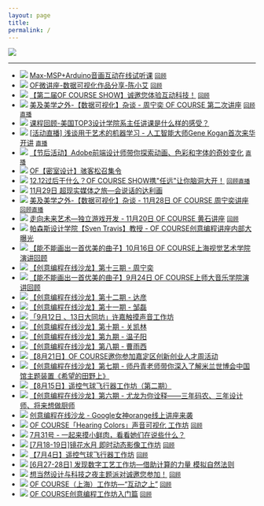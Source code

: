 ```yaml
---
layout: page
title: 
permalink: /
---
```


![](https://coding.net/u/onlylemi/p/img/git/raw/master/of_own.jpg)

---

* ![](https://img.shields.io/badge/线上-2016--05--25-97CA00.svg) [Max-MSP+Arduino音画互动在线试听课](http://mp.weixin.qq.com/s?__biz=MzA4NTc5MDU5OQ==&mid=2665092967&idx=1&sn=96ab0c1eea82d1190858a5613e91ebaa&scene=2&srcid=0523BbV2ZdUck944qJUc9xGq&from=timeline&isappinstalled=0#wechat_redirect) [`回顾`](http://mp.weixin.qq.com/s?__biz=MzA4NTc5MDU5OQ==&mid=2665093023&idx=1&sn=6e80fb19a6db9abbad2a0e058c2d0f94&scene=0#wechat_redirect)
* ![](https://img.shields.io/badge/线上-2016--05--12-97CA00.svg) [OF微讲座-数据可视化作品分享-陈小艾](http://mp.weixin.qq.com/s?__biz=MzA4NTc5MDU5OQ==&mid=2665092754&idx=1&sn=7dd3490cccd06883530f35b068b4bb46&scene=4#wechat_redirect) [`回顾`](http://mp.weixin.qq.com/s?__biz=MzA4NTc5MDU5OQ==&mid=2665092836&idx=1&sn=1d0c8fce01660a9baae6d9f05d39911e&scene=4#wechat_redirect)
* ![](https://img.shields.io/badge/线下-2016--04--29-5bc0de.svg) [【第二届OF COURSE SHOW】诚邀您体验互动科技！](http://mp.weixin.qq.com/s?__biz=MzA4NTc5MDU5OQ==&mid=2665092546&idx=1&sn=7902427e7b54e91411bb4bfa594854a8&scene=4#wechat_redirect) [`回顾`](http://mp.weixin.qq.com/s?__biz=MzA4NTc5MDU5OQ==&mid=2665092735&idx=1&sn=0420046b0b2e3234bd70e3736984c452&scene=4#wechat_redirect)
* ![](https://img.shields.io/badge/线下-2016--04--23-5bc0de.svg) [美及美学之外-【数据可视化】杂谈 - 周宁奕 OF COURSE 第二次讲座](http://mp.weixin.qq.com/s?__biz=MzA4NTc5MDU5OQ==&mid=417272982&idx=1&sn=0638dc6a80ec4674e8e71737cc0cc124&scene=4#wechat_redirect) [`回顾`](http://mp.weixin.qq.com/s?__biz=MzA4NTc5MDU5OQ==&mid=2665092589&idx=1&sn=f9daa5791ed6c7c6840558feef4d671e&scene=4#wechat_redirect)[`直播`](http://v.youku.com/v_show/id_XMTU0OTc5Nzg1Mg==.html?from=y1.9-3.1)
* ![](https://img.shields.io/badge/线下-2016--03--18-5bc0de.svg) [课程回顾-美国TOP3设计学院系主任讲课是什么样的感受？](http://mp.weixin.qq.com/s?__biz=MzA4NTc5MDU5OQ==&mid=415475324&idx=1&sn=230bddbecf557f097de2804129b39054&scene=4#wechat_redirect)
* ![](https://img.shields.io/badge/线下-2016--03--03-5bc0de.svg) [[活动直播] 浅谈用于艺术的机器学习 - 人工智能大师Gene Kogan首次来华开讲](http://mp.weixin.qq.com/s?__biz=MzA4NTc5MDU5OQ==&mid=413913020&idx=1&sn=56305c3257fac0c2af5af01595b0ae4b&scene=4#wechat_redirect) [`直播`](http://e.vhall.com/995185304)
* ![](https://img.shields.io/badge/线下-2016--02--16-5bc0de.svg) [【节后活动】Adobe前端设计师带你探索动画、色彩和字体的奇妙变化](http://mp.weixin.qq.com/s?__biz=MzA4NTc5MDU5OQ==&mid=412544793&idx=1&sn=be1f34f89880a7c0520a01f6b50bc2dc&scene=4#wechat_redirect) [`直播`](http://e.vhall.com/126975538)
* ![](https://img.shields.io/badge/线下-2016--01--31-5bc0de.svg) [OF【密室设计】骇客松召集令](http://mp.weixin.qq.com/s?__biz=MzA4NTc5MDU5OQ==&mid=411371874&idx=1&sn=33ad6c7006549d678f4ba57a304d0a8a&scene=4#wechat_redirect)
* ![](https://img.shields.io/badge/线下-2015--12--13-5bc0de.svg) [12.12过后干什么？OF COURSE SHOW携"任远"让你脑洞大开！](http://mp.weixin.qq.com/s?__biz=MzA4NTc5MDU5OQ==&mid=405737939&idx=1&sn=e5517127142395e6a1864fca879c1f9d&scene=4#wechat_redirect) [`回顾`](http://mp.weixin.qq.com/s?__biz=MzA4NTc5MDU5OQ==&mid=408009739&idx=1&sn=aae1ba0244c6939231d06bbfbccfa545&scene=4#wechat_redirect)[`直播`](http://e.vhall.com/686423389)
* ![](https://img.shields.io/badge/线下-2015--11--29-5bc0de.svg) [11月29日 超现实媒体之旅—会说话的达利画](http://mp.weixin.qq.com/s?__biz=MzA4NTc5MDU5OQ==&mid=404120717&idx=1&sn=92f56f540232b42a07e1aafbc4084756&scene=4#wechat_redirect)
* ![](https://img.shields.io/badge/线下-2015--11--28-5bc0de.svg) [美及美学之外-【数据可视化】杂谈 - 11月28日 OF COURSE 周宁奕讲座](http://mp.weixin.qq.com/s?__biz=MzA4NTc5MDU5OQ==&mid=403708830&idx=1&sn=03dcff9b3ddfca053ae085f00e85dfd6&scene=4#wechat_redirect) [`回顾`](http://mp.weixin.qq.com/s?__biz=MzA4NTc5MDU5OQ==&mid=404376038&idx=2&sn=ec44cfa659f2fa3c1c5b853ad591d661&scene=4#wechat_redirect)[`直播`](http://e.vhall.com/998925368)
* ![](https://img.shields.io/badge/线下-2015--11--20-5bc0de.svg) [走向未来艺术—独立游戏开发 - 11月20日 OF COURSE 黄石讲座](http://mp.weixin.qq.com/s?__biz=MzA4NTc5MDU5OQ==&mid=402973579&idx=1&sn=d47db205ae365e5ff77e3b38bb7720b2&scene=4#wechat_redirect) [`回顾`](http://mp.weixin.qq.com/s?__biz=MzA4NTc5MDU5OQ==&mid=403529579&idx=1&sn=5dc703d840f702f8fea18dcba5edbaa7&scene=4#wechat_redirect)
* ![](https://img.shields.io/badge/线下-2015--10--28-5bc0de.svg) [帕森斯设计学院【Sven Travis】教授 - OF COURSE创意编程讲座内部大曝光](http://mp.weixin.qq.com/s?__biz=MzA4NTc5MDU5OQ==&mid=401355838&idx=1&sn=7a507b51962b975f02965c0b7b6bf417&scene=4#wechat_redirect)
* ![](https://img.shields.io/badge/线下-2015--10--16-5bc0de.svg) [【能不能画出一首优美的曲子】10月16日 OF COURSE上海视觉艺术学院演讲回顾](http://mp.weixin.qq.com/s?__biz=MzA4NTc5MDU5OQ==&mid=400151627&idx=1&sn=450e3bc91d38269df7c6dfeb3482e139&scene=4#wechat_redirect)
* ![](https://img.shields.io/badge/线上-2015--08--05-97CA00.svg) [【创意编程在线沙龙】第十三期 - 周宁奕](http://mp.weixin.qq.com/s?__biz=MzA4NTc5MDU5OQ==&mid=225230533&idx=1&sn=1453cc3a3a0dfcb45dbaec2954db694e&scene=4#wechat_redirect)
* ![](https://img.shields.io/badge/线下-2015--09--24-5bc0de.svg) [【能不能画出一首优美的曲子】9月24日 OF COURSE上师大音乐学院演讲回顾](http://mp.weixin.qq.com/s?__biz=MzA4NTc5MDU5OQ==&mid=224916742&idx=1&sn=fd2b675001aa28b151ea61320aed5d4d&scene=4#wechat_redirect)
* ![](https://img.shields.io/badge/线上-2015--08--05-97CA00.svg) [【创意编程在线沙龙】第十二期 - 达彦](http://mp.weixin.qq.com/s?__biz=MzA4NTc5MDU5OQ==&mid=224725502&idx=1&sn=07a040ebda0ad4eaefbbd12c59a1e7a7&scene=4#wechat_redirect)
* ![](https://img.shields.io/badge/线上-2015--08--05-97CA00.svg) [【创意编程在线沙龙】第十一期 - 邹磊](http://mp.weixin.qq.com/s?__biz=MzA4NTc5MDU5OQ==&mid=224092990&idx=1&sn=194d507b5f2e5f3b57de8d409cef92a8&scene=4#wechat_redirect)
* ![](https://img.shields.io/badge/线下-2015--09--12-5bc0de.svg) [「9月12日 、13日大同坊」许嘉触摸声音工作坊](http://mp.weixin.qq.com/s?__biz=MzA4NTc5MDU5OQ==&mid=223788493&idx=2&sn=347a235c74261827ddd7c8bbffa843bc&scene=4#wechat_redirect)
* ![](https://img.shields.io/badge/线上-2015--08--05-97CA00.svg) [【创意编程在线沙龙】第十期 - 关凯林](http://mp.weixin.qq.com/s?__biz=MzA4NTc5MDU5OQ==&mid=223599403&idx=1&sn=3a622957ddfdd04d6cab1ec62be8049c&scene=4#wechat_redirect)
* ![](https://img.shields.io/badge/线上-2015--08--05-97CA00.svg) [【创意编程在线沙龙】第九期 - 温子阳](http://mp.weixin.qq.com/s?__biz=MzA4NTc5MDU5OQ==&mid=223076928&idx=1&sn=0c4e032417014a03cf047758ef2c568f&scene=4#wechat_redirect)
* ![](https://img.shields.io/badge/线上-2015--08--05-97CA00.svg) [【创意编程在线沙龙】第八期 - 曹雨西](http://mp.weixin.qq.com/s?__biz=MzA4NTc5MDU5OQ==&mid=222492861&idx=1&sn=d7a506ea9ccc7d0b024e8f6dfd8b72fa&scene=4#wechat_redirect)
* ![](https://img.shields.io/badge/线下-2015--08--21-5bc0de.svg) [【8月21日】OF COURSE邀你参加嘉定区创新创业人才周活动](http://mp.weixin.qq.com/s?__biz=MzA4NTc5MDU5OQ==&mid=222147201&idx=2&sn=ba435c1c19969387cf0898427d783784&scene=4#wechat_redirect)
* ![](https://img.shields.io/badge/线上-2015--08--05-97CA00.svg) [【创意编程在线沙龙】第七期 - 师丹青老师带你深入了解米兰世博会中国馆主题装置《希望的田野上》](http://mp.weixin.qq.com/s?__biz=MzA4NTc5MDU5OQ==&mid=222019585&idx=1&sn=16435d4cb1b0b09eadb8ba98ca4d57fe&scene=4#wechat_redirect)
* ![](https://img.shields.io/badge/线下-2015--08--15-5bc0de.svg) [【8月15日】遥控气球飞行器工作坊（第二期）](http://mp.weixin.qq.com/s?__biz=MzA4NTc5MDU5OQ==&mid=221735821&idx=1&sn=c7b2cad37ca9dd797b9e0de498a8dc3d&scene=4#wechat_redirect)
* ![](https://img.shields.io/badge/线上-2015--08--05-97CA00.svg) [【创意编程在线沙龙】第六期 - 尤龙为你诠释——三年码农、三年设计师、将来想做厨师](http://mp.weixin.qq.com/s?__biz=MzA4NTc5MDU5OQ==&mid=221680814&idx=1&sn=6f46000e76c3b457eadc571a3e5c44cf&scene=4#wechat_redirect)
* ![](https://img.shields.io/badge/线上-2015--08--05-97CA00.svg) [创意编程在线沙龙 - Google女神orange线上讲座来袭](http://mp.weixin.qq.com/s?__biz=MzA4NTc5MDU5OQ==&mid=221568857&idx=1&sn=e5bb9df9b0c95ca8f612af271ef138a0&scene=4#wechat_redirect)
* ![](https://img.shields.io/badge/线下-2015--08--02-5bc0de.svg) [OF COURSE「Hearing Colors」声音可视化 工作坊](http://mp.weixin.qq.com/s?__biz=MzA4NTc5MDU5OQ==&mid=220164185&idx=1&sn=27707b8f7ffd58618e842cf6483abfe7&scene=4#wechat_redirect) [`回顾`](http://mp.weixin.qq.com/s?__biz=MzA4NTc5MDU5OQ==&mid=221533504&idx=1&sn=00aafb5f2e3bae9f5a9a60bf4accd7d9&scene=4#wechat_redirect)
* ![](https://img.shields.io/badge/线下-2015--07--31-5bc0de.svg) [7月31号 - 一起来摸小鲜肉，看看她们在说些什么？](http://mp.weixin.qq.com/s?__biz=MzA4NTc5MDU5OQ==&mid=220316178&idx=1&sn=221390397abbc5f56f50f706234da2ef&scene=4#wechat_redirect)
* ![](https://img.shields.io/badge/线下-2015--07--18-5bc0de.svg) [[7月18-19日]镜花水月 即时动态影像工作坊](http://mp.weixin.qq.com/s?__biz=MzA4NTc5MDU5OQ==&mid=219391099&idx=1&sn=f7511b040188a97ccd3a12169bce950d&scene=4#wechat_redirect) [`回顾`](http://mp.weixin.qq.com/s?__biz=MzA4NTc5MDU5OQ==&mid=219964192&idx=1&sn=fd507fe8d248f687f73527aa23e57ccc&scene=4#wechat_redirect)
* ![](https://img.shields.io/badge/线下-2015--07--04-5bc0de.svg) [【7月4日】遥控气球飞行器工作坊](http://mp.weixin.qq.com/s?__biz=MzA4NTc5MDU5OQ==&mid=218630010&idx=1&sn=15b495d0ebf99660d6e3ff6fdaf7c65c&scene=4#wechat_redirect) [`回顾`](http://mp.weixin.qq.com/s?__biz=MzA4NTc5MDU5OQ==&mid=219240134&idx=1&sn=8f12e0fcaa51f4ffdefd5ff0738ffe0e&scene=4#wechat_redirect)
* ![](https://img.shields.io/badge/线下-2015--06--27-5bc0de.svg) [[6月27-28日] 发现数字工艺工作坊—借助计算的力量 模拟自然法则](http://mp.weixin.qq.com/s?__biz=MzA4NTc5MDU5OQ==&mid=218118156&idx=1&sn=d933d6b11b3464859687af533cf06757&scene=4#wechat_redirect)
* ![](https://img.shields.io/badge/线下-2015--06--12-5bc0de.svg) [想当然设计与科技之夜主题派对诚邀您参加！](http://mp.weixin.qq.com/s?__biz=MzA4NTc5MDU5OQ==&mid=217256168&idx=1&sn=1bafa7f5a1f1ad9b5e016b59cc72d7f7&scene=4#wechat_redirect) [`回顾`](http://mp.weixin.qq.com/s?__biz=MzA4NTc5MDU5OQ==&mid=217779570&idx=1&sn=4c85979efbb7f9d549645bc5efaad780&scene=4#wechat_redirect)
* ![](https://img.shields.io/badge/线下-2015--05--30-5bc0de.svg) [OF COURSE（上海）工作坊—“互动之上”](http://mp.weixin.qq.com/s?__biz=MzA4NTc5MDU5OQ==&mid=215994360&idx=1&sn=89c4f2d4c7eb5eda09abeb77d6fff43b&scene=4#wechat_redirect) [`回顾`](http://mp.weixin.qq.com/s?__biz=MzA4NTc5MDU5OQ==&mid=217596055&idx=1&sn=fc8f0e4e9c3d26cafd43f3347c46fab1&scene=4#wechat_redirect)
* ![](https://img.shields.io/badge/线下-2015--05--16-5bc0de.svg) [OF COURSE创意编程工作坊入门篇](http://mp.weixin.qq.com/s?__biz=MzA4NTc5MDU5OQ==&mid=214379704&idx=1&sn=2e452f0630d966382158d060d67a85bb&scene=4#wechat_redirect) [`回顾`](http://mp.weixin.qq.com/s?__biz=MzA4NTc5MDU5OQ==&mid=215082439&idx=1&sn=d026afd9502d53b415f7358b72f47832&scene=4#wechat_redirect)